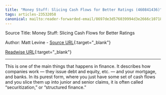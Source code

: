 ```yaml
---
title: "Money Stuff: Slicing Cash Flows for Better Ratings (460841436)"
tags: articles-23532058
canonical: mailto:reader-forwarded-email/8697de3d576039994d3e2666c1071843
---
```


Source Title: Money Stuff: Slicing Cash Flows for Better Ratings

Author: Matt Levine - [Source URL](mailto:reader-forwarded-email/8697de3d576039994d3e2666c1071843){:target="_blank"}

[Readwise URL](https://readwise.io/open/460841436){:target="_blank"}

---

This is one of the main things that happens in finance. It describes how companies work — they issue debt and equity, etc. — and your mortgage, and banks. In its purest form, where you just have some set of cash flows and you slice them up into junior and senior claims, it is often called “securitization,” or “structured finance.”
